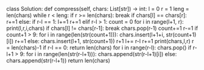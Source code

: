 class Solution:
def compress(self, chars: List[str]) -> int:
l = 0
r = 1
leng = len(chars)
while r < leng:
if r >= len(chars):
break
if chars[l] == chars[r]:
r+=1
else:
if r-l == 1:
l+=1
r+=1
elif r-l > 1:
count = 0
for i in range(l+1, r):
print(l,r,i,chars)
if chars[l] != chars[r-1]:
break
chars.pop(r-1)
count+=1
r-=1
if count+1 > 9:
for i in range(len(str(count+1))):
chars.insert(l+1+i, str(count+1)[i])
r+=1
else:
chars.insert(l+1, str(count+1))
r+1
l+= r-l
r+=1
print(chars,l,r)
r = len(chars)-1
if r-l == 0:
return len(chars)
for i in range(r-l):
chars.pop()
if r-l+1 > 9:
for i in range(len(str(r-l+1))):
chars.append(str(r-l+1)[i])
else:
chars.append(str(r-l+1))
return len(chars)
